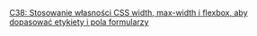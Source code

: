 [C38: Stosowanie własności CSS width, max-width i flexbox, aby dopasować etykiety i pola formularzy](https://www.w3.org/WAI/WCAG21/Techniques/css/C38)
